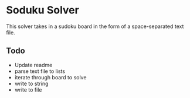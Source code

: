 # Soduku Solver

This solver takes in a sudoku board in the form of a space-separated text file.

## Todo

- Update readme
- parse text file to lists
- iterate through board to solve
- write to string
- write to file
